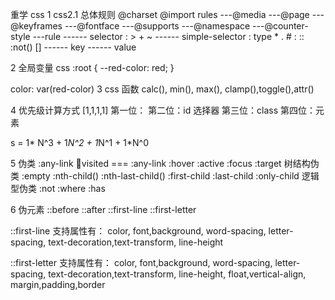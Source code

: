 <!--
 * @Description:
 * @Autor: lida
 * @Date: 2020-11-27 13:57:18
 * @LastEditors: lida
 * @LastEditTime: 2021-02-11 10:51:54
 * @FilePath: \Frontend-07-Template\Week11\README.md
-->

重学 css
1 css2.1 总体规则
@charset
@import
rules
---@media
---@page
---@keyframes
---@fontface
---@supports
---@namespace
---@counter-style
---rule
------ selector : > + ~ <sp>
------ simple-selector : type \* . # : :: :not() []
------ key
------ value

2 全局变量 css
:root {
--red-color: red;
}

color: var(red-color)
3 css 函数
calc(), min(), max(), clamp(),toggle(),attr()

4 优先级计算方式
[1,1,1,1]
第一位：
第二位：id 选择器
第三位：class
第四位：元素

s = 1\* N^3 + 1*N^2 + 1*N^1 + 1\*N^0

5 伪类
:any-link
:link:visited === :any-link
:hover
:active
:focus
:target
树结构伪类
:empty
:nth-child()
:nth-last-child()
:first-child
:last-child
:only-child
逻辑型伪类
:not
:where
:has

6 伪元素
::before
::after
::first-line
::first-letter

::first-line 支持属性有：
color, font,background, word-spacing, letter-spacing,
text-decoration,text-transform, line-height

::first-letter 支持属性有：
color, font,background, word-spacing, letter-spacing,
text-decoration,text-transform, line-height,
float,vertical-align, margin,padding,border
